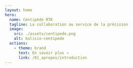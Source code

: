 ```yaml
---
layout: home
hero:
  name: Centipède RTK
  tagline: La collaboration au service de la précision
  image:
    src: ./assets/centipede.png
    alt: kalisio-centipede
  actions:
    - theme: brand
      text: En savoir plus →
      link: /01_apropos/introduction
---
```


<ClientOnly>
  <HomeFooter />
</ClientOnly>